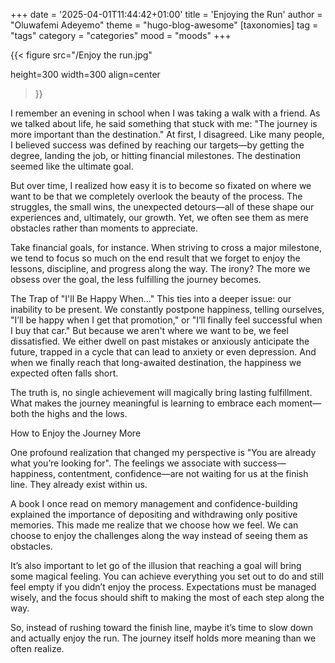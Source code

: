 +++
date = '2025-04-01T11:44:42+01:00'
title = 'Enjoying the Run'
author = "Oluwafemi Adeyemo"
theme = "hugo-blog-awesome"
[taxonomies]
    tag = "tags"
    category = "categories"
    mood = "moods"
+++

{{< figure
src="/Enjoy the run.jpg"

height=300
width=300
align=center
>}}

I remember an evening in school when I was taking a walk with a friend. As we talked about life, he said something that stuck with me: "The journey is more important than the destination." At first, I disagreed. Like many people, I believed success was defined by reaching our targets—by getting the degree, landing the job, or hitting financial milestones. The destination seemed like the ultimate goal.

But over time, I realized how easy it is to become so fixated on where we want to be that we completely overlook the beauty of the process. The struggles, the small wins, the unexpected detours—all of these shape our experiences and, ultimately, our growth. Yet, we often see them as mere obstacles rather than moments to appreciate.

Take financial goals, for instance. When striving to cross a major milestone, we tend to focus so much on the end result that we forget to enjoy the lessons, discipline, and progress along the way. The irony? The more we obsess over the goal, the less fulfilling the journey becomes.

The Trap of "I'll Be Happy When..."
This ties into a deeper issue: our inability to be present. We constantly postpone happiness, telling ourselves, "I’ll be happy when I get that promotion," or "I’ll finally feel successful when I buy that car." But because we aren't where we want to be, we feel dissatisfied. We either dwell on past mistakes or anxiously anticipate the future, trapped in a cycle that can lead to anxiety or even depression. And when we finally reach that long-awaited destination, the happiness we expected often falls short.

The truth is, no single achievement will magically bring lasting fulfillment. What makes the journey meaningful is learning to embrace each moment—both the highs and the lows.

How to Enjoy the Journey More

One profound realization that changed my perspective is "You are already what you’re looking for". The feelings we associate with success—happiness, contentment, confidence—are not waiting for us at the finish line. They already exist within us.

A book I once read on memory management and confidence-building explained the importance of depositing and withdrawing only positive memories. This made me realize that we choose how we feel. We can choose to enjoy the challenges along the way instead of seeing them as obstacles.

It’s also important to let go of the illusion that reaching a goal will bring some magical feeling. You can achieve everything you set out to do and still feel empty if you didn’t enjoy the process. Expectations must be managed wisely, and the focus should shift to making the most of each step along the way.

So, instead of rushing toward the finish line, maybe it’s time to slow down and actually enjoy the run. The journey itself holds more meaning than we often realize.

